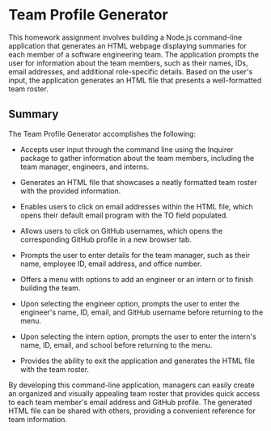# Team Profile Generator

This homework assignment involves building a Node.js command-line application that generates an HTML webpage displaying summaries for each member of a software engineering team. The application prompts the user for information about the team members, such as their names, IDs, email addresses, and additional role-specific details. Based on the user's input, the application generates an HTML file that presents a well-formatted team roster.

## Summary

The Team Profile Generator accomplishes the following:

- Accepts user input through the command line using the Inquirer package to gather information about the team members, including the team manager, engineers, and interns.

- Generates an HTML file that showcases a neatly formatted team roster with the provided information.

- Enables users to click on email addresses within the HTML file, which opens their default email program with the TO field populated.

- Allows users to click on GitHub usernames, which opens the corresponding GitHub profile in a new browser tab.

- Prompts the user to enter details for the team manager, such as their name, employee ID, email address, and office number.

- Offers a menu with options to add an engineer or an intern or to finish building the team.

- Upon selecting the engineer option, prompts the user to enter the engineer's name, ID, email, and GitHub username before returning to the menu.

- Upon selecting the intern option, prompts the user to enter the intern's name, ID, email, and school before returning to the menu.

- Provides the ability to exit the application and generates the HTML file with the team roster.

By developing this command-line application, managers can easily create an organized and visually appealing team roster that provides quick access to each team member's email address and GitHub profile. The generated HTML file can be shared with others, providing a convenient reference for team information.
